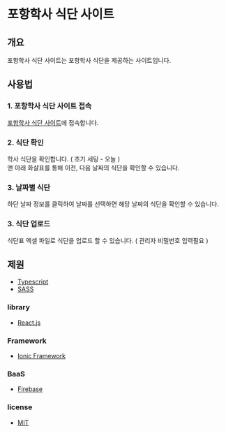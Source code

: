 # 포항학사 식단 사이트

## 개요

포항학사 식단 사이트는 포항학사 식단을 제공하는 사이트입니다.

## 사용법

### 1. 포항학사 식단 사이트 접속

[포항학사 식단 사이트](https://pohang-domitory-meal.web.app/)에 접속합니다.

### 2. 식단 확인

학사 식단을 확인합니다. ( 초기 세팅 - 오늘 )  
맨 아래 화살표를 통해 이전, 다음 날짜의 식단을 확인할 수 있습니다.

### 3. 날짜별 식단

하단 날짜 정보를 클릭하여 날짜를 선택하면 해당 날짜의 식단을 확인할 수 있습니다.

### 3. 식단 업로드

식단표 엑셀 파일로 식단을 업로드 할 수 있습니다. ( 관리자 비밀번호 입력필요 )

## 제원

- [Typescript](https://www.typescriptlang.org/)
- [SASS](https://sass-lang.com/)

### library

- [React.js](https://vuejs.org/)

### Framework

- [Ionic Framework](https://ionicframework.com/)

### BaaS

- [Firebase](https://firebase.google.com/)

### license

- [MIT](https://opensource.org/licenses/MIT)